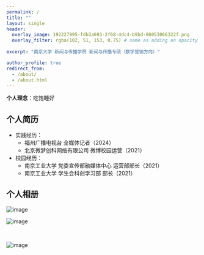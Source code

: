 ```yaml
---
permalink: /
title: ""
layout: single
header:
  overlay_image: 192227995-fdb3a693-2f68-4dc4-b9bd-06053066322f.png
  overlay_filter: rgba(102, 51, 153, 0.75) # same as adding an opacity of 0.5 to a black background
  
excerpt: "南京大学 新闻与传播学院 新闻与传播专硕（数字营销方向）"

author_profile: true
redirect_from: 
  - /about/
  - /about.html
---
```



**个人理念**：吃饱睡好

## 个人简历

- 实践经历：
   - 福州广播电视台 全媒体记者（2024）
   - 北京微梦创科网络有限公司 微博校园运营（2021）
- 校园经历：
   - 南京工业大学 党委宣传部融媒体中心 运营部部长（2021）
   - 南京工业大学 学生会科创学习部 部长（2021）

## 个人相册

![image](https://github.com/user-attachments/assets/8d34a43a-bbe6-4abe-8de2-dccd85e6c50a)

![image](https://github.com/user-attachments/assets/57e270e4-47c5-417b-9110-5619c66af75d)



<br>
  
![image](https://user-images.githubusercontent.com/543384/192227995-fdb3a693-2f68-4dc4-b9bd-06053066322f.png)
